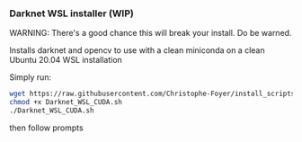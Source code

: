 ### Darknet WSL installer (WIP)

WARNING: There's a good chance this will break your install. Do be warned.

Installs darknet and opencv to use with a clean miniconda on a clean Ubuntu 20.04 WSL installation

Simply run:

```bash
wget https://raw.githubusercontent.com/Christophe-Foyer/install_scripts/main/Darknet_WSL_CUDA.sh
chmod +x Darknet_WSL_CUDA.sh
./Darknet_WSL_CUDA.sh
```

then follow prompts
